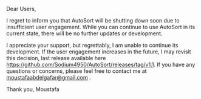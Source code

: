 Dear Users,

I regret to inform you that AutoSort will be shutting down soon due to insufficient user engagement. While you can continue to use AutoSort in its current state, there will be no further updates or development.

I appreciate your support, but regrettably, I am unable to continue its development. If the user engagement increases in the future, I may revisit this decision, last release available here https://github.com/Sodium4950/AutoSort/releases/tag/v1.1.
If you have any questions or concerns, please feel free to contact me at moustafaabdelgafar@gmail.com .

Thank you, Moustafa

